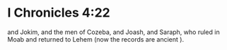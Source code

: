 # I Chronicles 4:22

and Jokim, and the men of Cozeba, and Joash, and Saraph, who ruled in Moab and returned to Lehem (now the records are ancient ).
